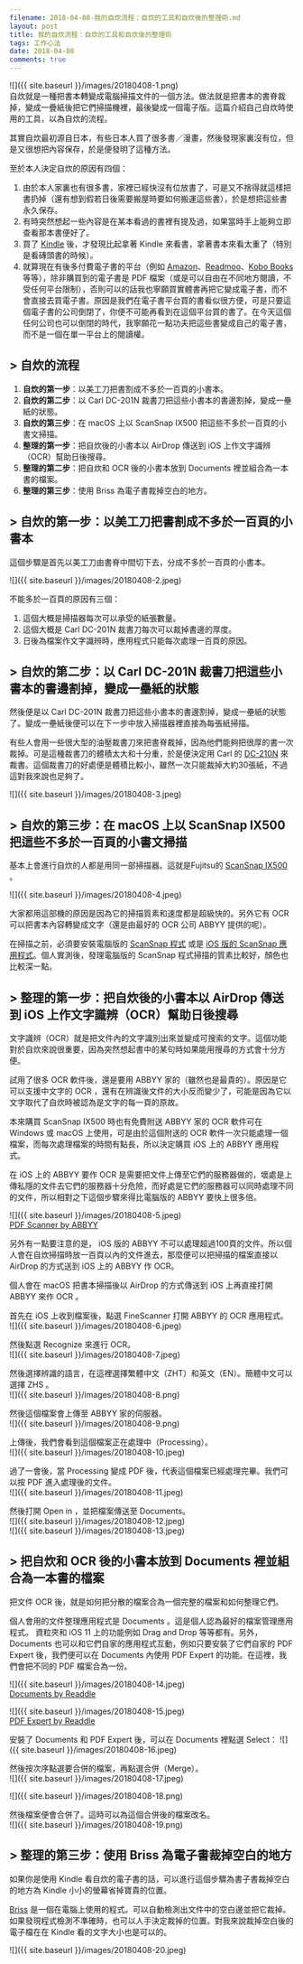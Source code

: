 ```yaml
---
filename: 2018-04-08-我的自炊流程：自炊的工具和自炊後的整理術.md
layout: post
title: 我的自炊流程：自炊的工具和自炊後的整理術
tags: 工作心法
date: 2018-04-08
comments: true
---
```


![]({{ site.baseurl }}/images/20180408-1.png)  
自炊就是一種把書本轉變成電腦掃描文件的一個方法。做法就是把書本的書脊裁掉，變成一疊紙後把它們掃描機裡，最後變成一個電子版。這篇介紹自己自炊時使用的工具，以為自炊的流程。

其實自炊最初源自日本，有些日本人買了很多書／漫畫，然後發現家裏沒有位，但是又很想把內容保存，於是便發明了這種方法。

至於本人決定自炊的原因有四個：

1. 由於本人家裏也有很多書，家裡已經快沒有位放書了，可是又不捨得就這樣把書扔掉（還有想到假若日後需要搬屋時要如何搬運這些書），於是想把這些書永久保存。
2. 有時突然想起一些內容是在某本看過的書裡有提及過，如果當時手上能夠立即查看那本書便好了。
3. 買了 [Kindle](https://roulesophy.github.io/Kindle-Paperwhite-Manga/) 後，才發現比起拿著 Kindle 來看書，拿著書本來看太重了（特別是看磚頭書的時候）。
4. 就算現在有後多付費電子書的平台（例如 [Amazon](https://www.amazon.com)、[Readmoo](https://readmoo.com)、[Kobo Books](https://www.kobo.com) 等等），除非購買到的電子書是 PDF 檔案（或是可以自由在不同地方閱讀，不受任何平台限制），否則可以的話我也寧願買實體書再把它變成電子書，而不會直接去買電子書。原因是我們在電子書平台買的書看似很方便，可是只要這個電子書的公司倒閉了，你便不可能再看到在這個平台買的書了。在今天這個任何公司也可以倒閉的時代，我寧願花一點功夫把這些書變成自己的電子書，而不是一個在單一平台上的閱讀權。

## > 自炊的流程
1. **自炊的第一步**：以美工刀把書割成不多於一百頁的小書本。
2. **自炊的第二步**：以 Carl DC-201N 裁書刀把這些小書本的書邊割掉，變成一壘紙的狀態。
3. **自炊的第三步**：在 macOS 上以 ScanSnap IX500 把這些不多於一百頁的小書文掃描。
4. **整理的第一步**：把自炊後的小書本以 AirDrop 傳送到 iOS 上作文字識辨（OCR）幫助日後搜尋。
5. **整理的第二步**：把自炊和 OCR 後的小書本放到 Documents 裡並組合為一本書的檔案。
6. **整理的第三步**：使用 Briss 為電子書裁掉空白的地方。

## > 自炊的第一步：以美工刀把書割成不多於一百頁的小書本

這個步驟是首先以美工刀由書脊中間切下去，分成不多於一百頁的小書本。

![]({{ site.baseurl }}/images/20180408-2.jpeg)

不能多於一百頁的原因有三個：
1. 這個大概是掃描器每次可以承受的紙張數量。
2. 這個大概是 Carl DC-201N 裁書刀每次可以裁掉書邊的厚度。
3. 日後為檔案作文字識辨時，應用程式只能每次處理一百頁的原因。

## > 自炊的第二步：以 Carl DC-201N 裁書刀把這些小書本的書邊割掉，變成一壘紙的狀態

然後便是以 Carl DC-201N 裁書刀把這些小書本的書邊割掉，變成一壘紙的狀態了。變成一壘紙後便可以在下一步中放入掃描器裡直接為每張紙掃描。

有些人會用一些很大型的油壓裁書刀來把書脊裁掉，因為他們能夠把很厚的書一次裁掉。可是這種裁書刀的體積太大和十分重，於是便決定用 Carl 的 [DC-210N](http://carl-officeproducts.com/dc-210n-rotary-disk-cutter) 來裁書。這個裁書刀的好處便是體積比較小，雖然一次只能裁掉大約30張紙，不過這對我來說也足夠了。

![]({{ site.baseurl }}/images/20180408-3.jpeg)

## > 自炊的第三步：在 macOS 上以 ScanSnap IX500 把這些不多於一百頁的小書文掃描

基本上會進行自炊的人都是用同一部掃描器。這就是Fujitsu的 [ScanSnap IX500](http://scanners.fcpa.fujitsu.com/scansnap11/features_iX500.html) 。

![]({{ site.baseurl }}/images/20180408-4.jpeg)

大家都用這部機的原因是因為它的掃描質素和速度都是超級快的。另外它有 OCR 可以把書本內容轉變成文字（還是由最好的 OCR 公司 ABBYY 提供的呢）。

在掃描之前，必須要安裝電腦版的 [ScanSnap 程式](http://scansnap.fujitsu.com/global/dl/) 或是 [iOS 版的 ScanSnap 應用程式](https://itunes.apple.com/hk/app/scansnap-connect-application/id464728181?l=en&mt=8)。個人實測後，發理電腦版的 ScanSnap 程式掃描的質素比較好，顏色也比較深一點。

## > 整理的第一步：把自炊後的小書本以 AirDrop 傳送到 iOS 上作文字識辨（OCR）幫助日後搜尋

文字識辨（OCR）就是把文件內的文字識別出來並變成可搜索的文字。這個功能對於自炊來說很重要，因為突然想起書中的某句時如果能用搜尋的方式會十分方便。

試用了很多 OCR 軟件後，還是要用 ABBYY 家的（雖然也是最貴的）。原因是它可以支援中文字的 OCR ，還有在辨識後文件的大小反而變少了，可能是因為它以文字取代了自炊時被認為是文字的每一頁的原故。

本來購買 ScanSnap IX500 時也有免費附送 ABBYY 家的 OCR 軟件可在 Windows 或 macOS 上使用，可是由於這個附送的 OCR 軟件一次只能處理一個檔案，而每次處理檔案的時間有點長，所以決定購買 iOS 上的 ABBYY 應用程式。

在 iOS 上的 ABBYY 要作 OCR 是需要把文件上傳至它們的服務器做的，壞處是上傳私隱的文件去它們的服務器十分危險，而好處是它們的服務器可以同時處理不同的文件，所以相對之下這個步驟來得比電腦版的 ABBYY 要快上很多倍。

![]({{ site.baseurl }}/images/20180408-5.jpeg)  
[PDF Scanner by ABBYY](https://itunes.apple.com/hk/app/pdf-scanner/id534203582?l=en&mt=8)

另外有一點要注意的是， iOS 版的 ABBYY 不可以處理超過100頁的文件。所以個人會在自炊掃描時放一百頁以內的文件進去，那麼便可以把掃描的檔案直接以 AirDrop 的方式送到 iOS 上的 ABBYY 作 OCR。

個人會在 macOS 把書本掃描後以 AirDrop 的方式傳送到 iOS 上再直接打開 ABBYY 來作 OCR 。

首先在 iOS 上收到檔案後，點選 FineScanner 打開 ABBYY 的 OCR 應用程式。  
![]({{ site.baseurl }}/images/20180408-6.jpeg)

然後點選 Recognize 來進行 OCR。  
![]({{ site.baseurl }}/images/20180408-7.jpeg)

然後選擇辨識的語言，在這裡選擇繁體中文（ZHT）和英文（EN）。簡體中文可以選擇 ZHS 。  
![]({{ site.baseurl }}/images/20180408-8.png)

然後這個檔案會上傳至 ABBYY 家的伺服器。  
![]({{ site.baseurl }}/images/20180408-9.png)

上傳後，我們會看到這個檔案正在處理中（Processing）。  
![]({{ site.baseurl }}/images/20180408-10.jpeg)

過了一會後，當 Processing 變成 PDF 後，代表這個檔案已經處理完畢。我們可以按 PDF 進入處理後的文件。  
![]({{ site.baseurl }}/images/20180408-11.jpeg)

然後打開 Open in ，並把檔案傳送至 Documents。  
![]({{ site.baseurl }}/images/20180408-12.jpeg)  
![]({{ site.baseurl }}/images/20180408-13.jpeg)

## > 把自炊和 OCR 後的小書本放到 Documents 裡並組合為一本書的檔案

把文件 OCR 後，就是如何把分散的檔案合為一個完整的檔案和如何整理它們。

個人會用的文件整理應用程式是 Documents 。這是個人認為最好的檔案管理應用程式。 資粒夾和 iOS 11 上的功能例如 Drag and Drop 等等都有。另外， Documents 也可以和它們自家的應用程式互動，例如只要安裝了它們自家的 PDF Expert 後，我們便可以在 Documents 內使用 PDF Expert 的功能。在這裡，我們會把不同的 PDF 檔案合為一份。

![]({{ site.baseurl }}/images/20180408-14.jpeg)  
[Documents by Readdle](https://itunes.apple.com/hk/app/documents-by-readdle/id364901807?l=en&mt=8)

![]({{ site.baseurl }}/images/20180408-15.jpeg)  
[PDF Expert by Readdle](https://itunes.apple.com/hk/app/pdf-expert-by-readdle/id743974925?l=en&mt=8)

安裝了 Documents 和 PDF Expert 後，可以在 Documents 裡點選 Select：
![]({{ site.baseurl }}/images/20180408-16.jpeg)

然後按次序點選要合併的檔案，再點選合併（Merge）。  
![]({{ site.baseurl }}/images/20180408-17.jpeg)

![]({{ site.baseurl }}/images/20180408-18.png)

然後檔案便會合併了。這時可以為這個合併後的檔案改名。  
![]({{ site.baseurl }}/images/20180408-19.png)

## > 整理的第三步：使用 Briss 為電子書裁掉空白的地方

如果你是使用 Kindle 看自炊的電子書的話，可以進行這個步驟為書子書裁掉空白的地方為 Kindle 小小的螢幕省掉寶貴的位置。

[Briss](http://briss.sourceforge.net) 是一個在電腦上使用的程式。可以自動檢測出文件中的空白邊並把它裁掉。如果發現程式檢測不準確時，也可以人手決定裁掉的位置。對我來說裁掉空白後的電子檔在在 Kindle 看的文字大小也是可以的。

![]({{ site.baseurl }}/images/20180408-20.jpeg)
